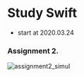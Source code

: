 # Study Swift

* start at 2020.03.24

### Assignment 2.

![assignment2_simul](https://user-images.githubusercontent.com/34535994/78566791-b3f83780-785a-11ea-9bcc-f925be551c6b.gif)
